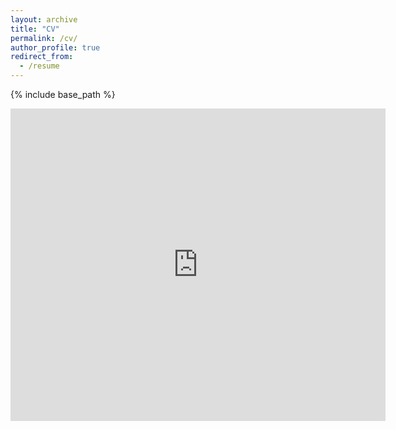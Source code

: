 ```yaml
---
layout: archive
title: "CV"
permalink: /cv/
author_profile: true
redirect_from:
  - /resume
---
```


{% include base_path %}
<iframe src="https://docs.google.com/gview?url=https://www.skeigold.com/resume/&embedded=true" style="width:600px; height:500px;" frameborder="0"></iframe>

